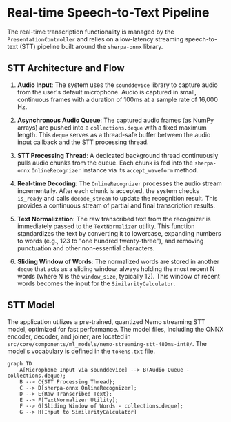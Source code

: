 # Real-time Speech-to-Text Pipeline

The real-time transcription functionality is managed by the `PresentationController` and relies on a low-latency streaming speech-to-text (STT) pipeline built around the `sherpa-onnx` library.

## STT Architecture and Flow

1.  **Audio Input**: The system uses the `sounddevice` library to capture audio from the user's default microphone. Audio is captured in small, continuous frames with a duration of 100ms at a sample rate of 16,000 Hz.

2.  **Asynchronous Audio Queue**: The captured audio frames (as NumPy arrays) are pushed into a `collections.deque` with a fixed maximum length. This `deque` serves as a thread-safe buffer between the audio input callback and the STT processing thread.

3.  **STT Processing Thread**: A dedicated background thread continuously pulls audio chunks from the queue. Each chunk is fed into the `sherpa-onnx` `OnlineRecognizer` instance via its `accept_waveform` method.

4.  **Real-time Decoding**: The `OnlineRecognizer` processes the audio stream incrementally. After each chunk is accepted, the system checks `is_ready` and calls `decode_stream` to update the recognition result. This provides a continuous stream of partial and final transcription results.

5.  **Text Normalization**: The raw transcribed text from the recognizer is immediately passed to the `TextNormalizer` utility. This function standardizes the text by converting it to lowercase, expanding numbers to words (e.g., 123 to "one hundred twenty-three"), and removing punctuation and other non-essential characters.

6.  **Sliding Window of Words**: The normalized words are stored in another `deque` that acts as a sliding window, always holding the most recent N words (where N is the `window_size`, typically 12). This window of recent words becomes the input for the `SimilarityCalculator`.

## STT Model

The application utilizes a pre-trained, quantized Nemo streaming STT model, optimized for fast performance. The model files, including the ONNX encoder, decoder, and joiner, are located in `src/core/components/ml_models/nemo-streaming-stt-480ms-int8/`. The model's vocabulary is defined in the `tokens.txt` file.

```mermaid
graph TD
    A[Microphone Input via sounddevice] --> B(Audio Queue - collections.deque);
    B --> C{STT Processing Thread};
    C --> D[sherpa-onnx OnlineRecognizer];
    D --> E{Raw Transcribed Text};
    E --> F[TextNormalizer Utility];
    F --> G[Sliding Window of Words - collections.deque];
    G --> H[Input to SimilarityCalculator]
```